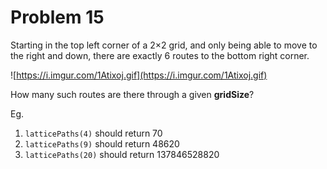 # Problem 15

Starting in the top left corner of a 2×2 grid, and only being able to move to the right and down, there are exactly 6 routes to the bottom right corner.

![https://i.imgur.com/1Atixoj.gif](https://i.imgur.com/1Atixoj.gif)

How many such routes are there through a given **gridSize**?

Eg.

1. ```latticePaths(4)``` should return 70
2. ```latticePaths(9)``` should return 48620
3. ```latticePaths(20)``` should return 137846528820
